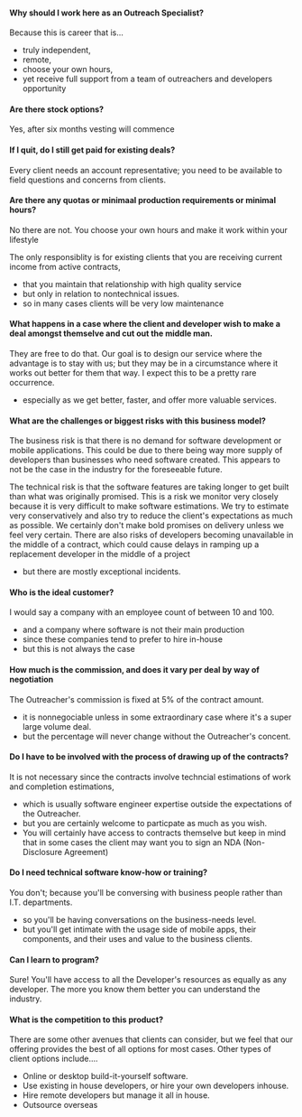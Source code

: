 #### Why should I work here as an Outreach Specialist?

Because this is career that is...
- truly independent,
- remote,
- choose your own hours,
- yet receive full support from a team of outreachers and developers opportunity



#### Are there stock options?
Yes, after six months vesting will commence



#### If I quit, do I still get paid for existing deals?
Every client needs an account representative; you need to be available to field questions and concerns from clients.



#### Are there any quotas or minimaal production requirements or minimal hours?
No there are not. You choose your own hours and make it work within your lifestyle

The only responsiblity is for existing clients that you are receiving current income from active contracts,
- that you maintain that relationship with high quality service
- but only in relation to nontechnical issues.
- so in many cases clients will be very low maintenance



#### What happens in a case where the client and developer wish to make a deal amongst themselve and cut out the middle man.
They are free to do that.
Our goal is to design our service where the advantage is to stay with us; but they may be in a circumstance where it works out better for them that way.
I expect this to be a pretty rare occurrence.
- especially as we get better, faster, and offer more valuable services.



#### What are the challenges or biggest risks with this business model?
The business risk is that there is no demand for software development or mobile applications.
This could be due to there being way more supply of developers than businesses who need software created.
This appears to not be the case in the industry for the foreseeable future.

The technical risk is that the software features are taking longer to get built than what was originally promised.
This is a risk we monitor very closely because it is very difficult to make software estimations.
We try to estimate very conservatively and also try to reduce the client's expectations as much as possible. 
We certainly don't make bold promises on delivery unless we feel very certain.
There are also risks of developers becoming unavailable in the middle of a contract, which could cause delays in ramping up a replacement developer in the middle of a project
- but there are mostly exceptional incidents.  




#### Who is the ideal customer?
I would say a company with an employee count of between 10 and 100.
- and a company where software is not their main production
- since these companies tend to prefer to hire in-house
- but this is not always the case



#### How much is the commission, and does it vary per deal by way of negotiation
The Outreacher's commission is fixed at 5% of the contract amount.
- it is nonnegociable unless in some extraordinary case where it's a super large volume deal.
- but the percentage will never change without the Outreacher's concent.


#### Do I have to be involved with the process of drawing up of the contracts?
It is not necessary since the contracts involve techncial estimations of work and completion estimations,
- which is usually software engineer expertise outside the expectations of the Outreacher.
- but you are certainly welcome to particpate as much as you wish.
- You will certainly have access to contracts themselve but keep in mind that in some cases the client may want you to sign an NDA (Non-Disclosure Agreement)



#### Do I need technical software know-how or training?
You don't; because you'll be conversing with business people rather than I.T. departments.
- so you'll be having conversations on the business-needs level.
- but you'll get intimate with the usage side of mobile apps, their components, and their uses and value to the business clients.


#### Can I learn to program?
Sure! You'll have access to all the Developer's resources as equally as any developer.
The more you know them better you can understand the industry.



#### What is the competition to this product?

There are some other avenues that clients can consider, but we feel that our offering provides the best of all options for most cases.
Other types of client options include....
- Online or desktop build-it-yourself software. 
- Use existing in house developers, or hire your own developers inhouse.
- Hire remote developers but manage it all in house.
- Outsource overseas














